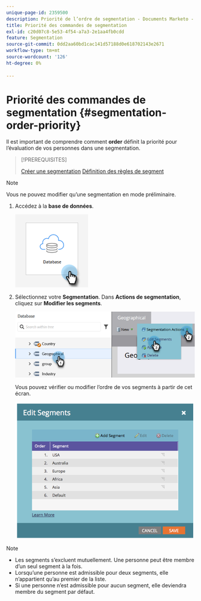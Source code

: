 ```yaml
---
unique-page-id: 2359500
description: Priorité de l’ordre de segmentation - Documents Marketo - Documentation du produit
title: Priorité des commandes de segmentation
exl-id: c20d07c8-5e53-4f54-a7a3-2e1aa4fb0cdd
feature: Segmentation
source-git-commit: 0dd2aa60bd1cac141d57188d0e618702143e2671
workflow-type: tm+mt
source-wordcount: '126'
ht-degree: 0%

---
```


# Priorité des commandes de segmentation {#segmentation-order-priority}

Il est important de comprendre comment **order** définit la priorité pour l’évaluation de vos personnes dans une segmentation.

>[!PREREQUISITES]
>
>[Créer une segmentation](/help/marketo/product-docs/personalization/segmentation-and-snippets/segmentation/create-a-segmentation.md)
>[Définition des règles de segment](/help/marketo/product-docs/personalization/segmentation-and-snippets/segmentation/define-segment-rules.md)

>[!NOTE]
>
>Vous ne pouvez modifier qu’une segmentation en mode préliminaire.

1. Accédez à la **base de données**.

   ![](assets/segmentation-order-priority-1.png)

1. Sélectionnez votre **Segmentation**. Dans **Actions de segmentation**, cliquez sur **Modifier les segments**.

   ![](assets/segmentation-order-priority-2.png)

   Vous pouvez vérifier ou modifier l’ordre de vos segments à partir de cet écran.

   ![](assets/segmentation-order-priority-3.png)

>[!NOTE]
>
>* Les segments s’excluent mutuellement. Une personne peut être membre d’un seul segment à la fois.
>* Lorsqu’une personne est admissible pour deux segments, elle n’appartient qu’au premier de la liste.
>* Si une personne n’est admissible pour aucun segment, elle deviendra membre du segment par défaut.
